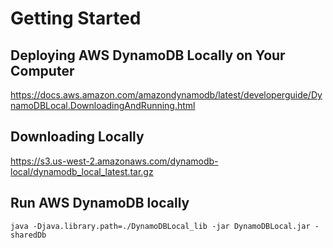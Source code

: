 # Getting Started

## Deploying AWS DynamoDB Locally on Your Computer

https://docs.aws.amazon.com/amazondynamodb/latest/developerguide/DynamoDBLocal.DownloadingAndRunning.html


## Downloading Locally

https://s3.us-west-2.amazonaws.com/dynamodb-local/dynamodb_local_latest.tar.gz


## Run AWS DynamoDB locally

`java -Djava.library.path=./DynamoDBLocal_lib -jar DynamoDBLocal.jar -sharedDb`